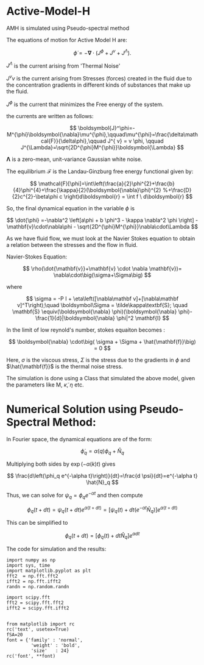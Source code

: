 # Active-Model-H
AMH is simulated using Pseudo-spectral method 

The equations of motion for Active Model H are:

$$
\dot{\phi} =-\boldsymbol{\nabla}\cdot \left(J^\phi +  J^{ v}+J^{\Lambda}\right).
$$

$J^\Lambda$ is the current arising from 'Thermal Noise'

$J^vv$ is the current arising from Stresses (forces) created in the fluid due to the concentration gradients in different kinds of substances that make up the fluid.

$J^\phi$ is the current that minimizes the Free energy of the system. 

the currents are written as follows:

$$
\boldsymbol{J}^\phi=-M^{\phi}\boldsymbol{\nabla}\mu^{\phi},\qquad\mu^{\phi}=\frac{\delta\mathcal{F}}{\delta\phi},\qquad  J^{ v} =  v \phi,
\qquad J^{\Lambda}=\sqrt{2D^{\phi}M^{\phi}}\boldsymbol{\Lambda}
$$

$\boldsymbol{\Lambda}$ is a zero-mean, unit-variance Gaussian white noise. 


The equilibrium $\mathcal{F}$ is the Landau-Ginzburg
free energy functional given by:

$$
\mathcal{F}[\phi]=\int\left(\frac{a}{2}\phi^{2}+\frac{b}{4}\phi^{4}+\frac{\kappa}{2}(\boldsymbol{\nabla}\phi)^{2}
%+\frac{D}{2}c^{2}-\beta\phi c
\right)d\boldsymbol{r} = \int f \ d\boldsymbol{r} 
$$

So, the final dynamical equation in the variable $\phi$ is 

$$
\dot{\phi} =-\nabla^2 \left[a\phi + b \phi^3 - \kappa \nabla^2 \phi \right] - \mathbf{v}\cdot\nabla\phi - \sqrt{2D^{\phi}M^{\phi}}\nabla\cdot\Lambda
$$

As we have fluid flow, we must look at the Navier Stokes equation to obtain a relation between the stresses and the flow in fluid. 

Navier-Stokes Equation:

$$
\rho(\dot{\mathbf{v}}+\mathbf{v} \cdot \nabla \mathbf{v})= \nabla\cdot\big(\sigma+\Sigma\big)
$$

where

$$
\sigma = -P I + \eta\left([\nabla\mathbf v]+[\nabla\mathbf v]^T\right);\quad \boldsymbol\Sigma = \tilde\kappa\textbf{S}; \quad \mathbf{S} \equiv(\boldsymbol{\nabla} \phi)(\boldsymbol{\nabla} \phi)-\frac{1}{d}|\boldsymbol{\nabla} \phi|^2 \mathbf{I}
$$

In the limit of low reynold's number, stokes equaiton becomes :

$$
\boldsymbol{\nabla} \cdot\big( \sigma + \Sigma + \hat{\mathbf{f}}\big) = 0
$$

Here, $\sigma$ is the viscous stress, $\Sigma$ is the stress due to the gradients in $\phi$ and $\hat{\mathbf{f}}$ is the thermal noise stress.

The simulation is done using a Class that simulated the above model, given the parameters like M, $\tilde\kappa$, $\eta$ etc.

# Numerical Solution using Pseudo-Spectral Method:

In Fourier space, the dynamical equations are of the form:

$$
\dot{\phi}_q=\alpha(q) \phi_q+\hat{N}_q
$$

Multiplying both sides by $\exp (-\alpha(k) t)$ gives

$$
\frac{d\left(\phi_q e^{-\alpha t}\right)}{dt}=\frac{d \psi}{dt}=e^{-\alpha t} \hat{N}_q
$$

Thus, we can solve for $\psi_q=\phi_q e^{-\alpha t}$ and then compute
  
$$
\phi_q(t+dt)=\psi_q(t+dt) e^{\alpha(t+dt)}=\left[\psi_q(t)+dt\left(e^{-\alpha t} \hat{N}_q\right)\right] e^{\alpha(t+dt)}
$$

This can be simplified to 
  
$$
\phi_q (t+dt) = \left[\phi_q (t) + dt\hat{N}_q   \right] e^{\alpha dt}
$$

The code for simulation and the results:

```
import numpy as np
import sys, time
import matplotlib.pyplot as plt
fft2  = np.fft.fft2
ifft2 = np.fft.ifft2
randn = np.random.randn

import scipy.fft
fft2 = scipy.fft.fft2
ifft2 = scipy.fft.ifft2


from matplotlib import rc
rc('text', usetex=True)
fSA=20
font = {'family' : 'normal',
         'weight' : 'bold',
         'size'   : 24}  
rc('font', **font)
```




